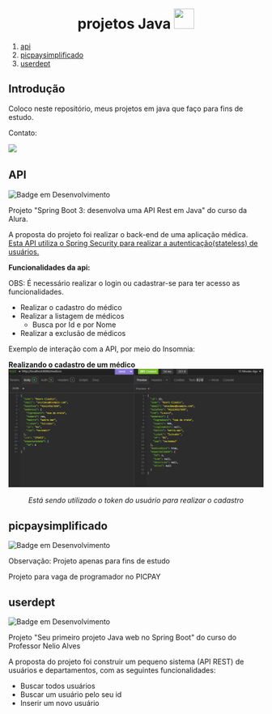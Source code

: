 <h1 align="center"> projetos Java <img loading="lazy" src="https://cdn.jsdelivr.net/gh/devicons/devicon/icons/java/java-original.svg" width="40" height="40"/></h1>

1. [api](#modulo1)
2. [picpaysimplificado](#modulo2)
3. [userdept](#modulo3)

## Introdução <a name="introduction"></a>

Coloco neste repositório, meus projetos em java que faço para fins de estudo.

Contato:

<a href = "mailto:leojunji@outlook.com"><img loading="lazy" src="https://img.shields.io/badge/Microsoft_Outlook-0078D4?style=for-the-badge&logo=microsoft-outlook&logoColor=white" target="_blank"></a>

## API <a name="modulo1"></a>

![Badge em Desenvolvimento](https://img.shields.io/badge/status-finalizado-green)

<p>
Projeto "Spring Boot 3: desenvolva uma API Rest em Java" do curso da Alura. 
<p>
<p>
A proposta do projeto foi realizar o back-end de uma aplicação médica.
<ins>Esta API utiliza o Spring Security para realizar a autenticação(stateless) de usuários.</ins>

<strong>Funcionalidades da api: </strong>

<p>

OBS: É necessário realizar o login ou cadastrar-se para ter acesso as funcionalidades.

- Realizar o cadastro do médico
- Realizar a listagem de médicos
  - Busca por Id e por Nome
- Realizar a exclusão de médicos

Exemplo de interação com a API, por meio do Insomnia:

<strong>Realizando o cadastro de um médico</strong>
![alt text](image.png)
_<p align="center">Está sendo utilizado o token do usuário para realizar o cadastro</p>_

## picpaysimplificado <a name="modulo2"></a>

![Badge em Desenvolvimento](https://img.shields.io/badge/status-em%20desenvolvimento-blue)

<p>Observação: Projeto apenas para fins de estudo<p>

<p>Projeto para vaga de programador no PICPAY<p>

## userdept <a name="modulo3"></a>

![Badge em Desenvolvimento](https://img.shields.io/badge/status-finalizado-green)

<p>Projeto "Seu primeiro projeto Java web no Spring Boot" do curso do Professor Nelio Alves <p>
<p>
A proposta do projeto foi construir um pequeno sistema (API REST) de usuários e departamentos, com as seguintes funcionalidades:
<p>

- Buscar todos usuários
- Buscar um usuário pelo seu id
- Inserir um novo usuário

